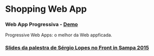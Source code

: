 # Shopping Web App
### Web App Progressiva - [Demo](https://dedevillela.github.io/shopping/)
Progressive Web Apps: o melhor da Web appficada.

### [Slides da palestra de Sérgio Lopes no Front in Sampa 2015](http://pt.slideshare.net/caelumdev/progressive-web-apps-o-melhor-da-web-appficada)
